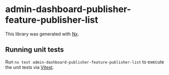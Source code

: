 # admin-dashboard-publisher-feature-publisher-list

This library was generated with [Nx](https://nx.dev).

## Running unit tests

Run `nx test admin-dashboard-publisher-feature-publisher-list` to execute the unit tests via [Vitest](https://vitest.dev/).
